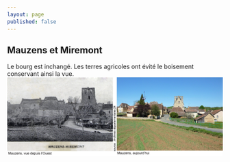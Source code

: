 ```yaml
---
layout: page
published: false
---
```


## Mauzens et Miremont

Le bourg est inchangé. Les terres agricoles ont évité le boisement conservant ainsi la vue.
![](/data/images/9/histoire/9_HISTOIRE_POPCP6.jpg)
